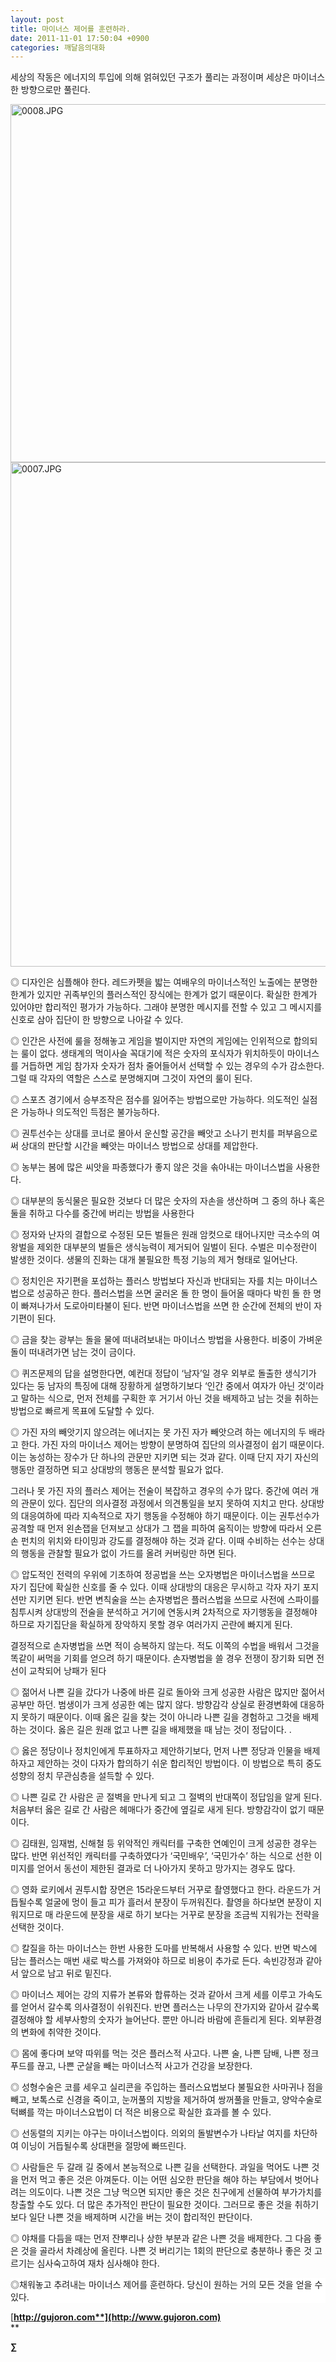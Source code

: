 ```yaml
---
layout: post
title: 마이너스 제어를 훈련하라.
date: 2011-11-01 17:50:04 +0900
categories: 깨달음의대화
---
```

   
세상의 작동은 에너지의 투입에 의해 얽혀있던 구조가 풀리는 과정이며 세상은 마이너스 한 방향으로만 풀린다. 





 <img alt="0008.JPG" src="assets/attach/images/198/176/204/0008.JPG" width="508" height="573" /> <img alt="0007.JPG" src="assets/attach/images/198/176/204/0007.JPG" width="508" height="807" />





◎ 디자인은 심플해야 한다. 레드카펫을 밟는 여배우의 마이너스적인 노출에는 분명한 한계가 있지만 귀족부인의 플러스적인 장식에는 한계가 없기 때문이다. 확실한 한계가 있어야만 합리적인 평가가 가능하다. 그래야 분명한 메시지를 전할 수 있고 그 메시지를 신호로 삼아 집단이 한 방향으로 나아갈 수 있다. 

◎ 인간은 사전에 룰을 정해놓고 게임을 벌이지만 자연의 게임에는 인위적으로 합의되는 룰이 없다. 생태계의 먹이사슬 꼭대기에 적은 숫자의 포식자가 위치하듯이 마이너스를 거듭하면 게임 참가자 숫자가 점차 줄어들어서 선택할 수 있는 경우의 수가 감소한다. 그럴 때 각자의 역할은 스스로 분명해지며 그것이 자연의 룰이 된다. 



◎ 스포츠 경기에서 승부조작은 점수를 잃어주는 방법으로만 가능하다. 의도적인 실점은 가능하나 의도적인 득점은 불가능하다. 

◎ 권투선수는 상대를 코너로 몰아서 운신할 공간을 빼앗고 소나기 펀치를 퍼부음으로써 상대의 판단할 시간을 빼앗는 마이너스 방법으로 상대를 제압한다. 

◎ 농부는 봄에 많은 씨앗을 파종했다가 좋지 않은 것을 솎아내는 마이너스법을 사용한다. 

◎ 대부분의 동식물은 필요한 것보다 더 많은 숫자의 자손을 생산하며 그 중의 하나 혹은 둘을 취하고 다수를 중간에 버리는 방법을 사용한다 

◎ 정자와 난자의 결합으로 수정된 모든 벌들은 원래 암컷으로 태어나지만 극소수의 여왕벌을 제외한 대부분의 벌들은 생식능력이 제거되어 일벌이 된다. 수벌은 미수정란이 발생한 것이다. 생물의 진화는 대개 불필요한 특정 기능의 제거 형태로 일어난다. 

◎ 정치인은 자기편을 포섭하는 플러스 방법보다 자신과 반대되는 자를 치는 마이너스 법으로 성공하곤 한다. 플러스법을 쓰면 굴러온 돌 한 명이 들어올 때마다 박힌 돌 한 명이 빠져나가서 도로아미타불이 된다. 반면 마이너스법을 쓰면 한 순간에 전체의 반이 자기편이 된다. 

◎ 금을 찾는 광부는 돌을 물에 떠내려보내는 마이너스 방법을 사용한다. 비중이 가벼운 돌이 떠내려가면 남는 것이 금이다. 

◎ 퀴즈문제의 답을 설명한다면, 예컨대 정답이 ‘남자’일 경우 외부로 돌출한 생식기가 있다는 둥 남자의 특징에 대해 장황하게 설명하기보다 ‘인간 중에서 여자가 아닌 것’이라고 말하는 식으로, 먼저 전체를 구획한 후 거기서 아닌 것을 배제하고 남는 것을 취하는 방법으로 빠르게 목표에 도달할 수 있다. 

◎ 가진 자의 빼앗기지 않으려는 에너지는 못 가진 자가 빼앗으려 하는 에너지의 두 배라고 한다. 가진 자의 마이너스 제어는 방향이 분명하여 집단의 의사결정이 쉽기 때문이다. 이는 농성하는 장수가 단 하나의 관문만 지키면 되는 것과 같다. 이때 단지 자기 자신의 행동만 결정하면 되고 상대방의 행동은 분석할 필요가 없다. 

그러나 못 가진 자의 플러스 제어는 전술이 복잡하고 경우의 수가 많다. 중간에 여러 개의 관문이 있다. 집단의 의사결정 과정에서 의견통일을 보지 못하여 지치고 만다. 상대방의 대응여하에 따라 지속적으로 자기 행동을 수정해야 하기 때문이다. 이는 권투선수가 공격할 때 먼저 왼손잽을 던져보고 상대가 그 잽을 피하여 움직이는 방향에 따라서 오른손 펀치의 위치와 타이밍과 강도를 결정해야 하는 것과 같다. 이때 수비하는 선수는 상대의 행동을 관찰할 필요가 없이 가드를 올려 커버링만 하면 된다. 



◎ 압도적인 전력의 우위에 기초하여 정공법을 쓰는 오자병법은 마이너스법을 쓰므로 자기 집단에 확실한 신호를 줄 수 있다. 이때 상대방의 대응은 무시하고 각자 자기 포지션만 지키면 된다. 반면 변칙술을 쓰는 손자병법은 플러스법을 쓰므로 사전에 스파이를 침투시켜 상대방의 전술을 분석하고 거기에 연동시켜 2차적으로 자기행동을 결정해야 하므로 자기집단을 확실하게 장악하지 못할 경우 여러가지 곤란에 빠지게 된다. 



결정적으로 손자병법을 쓰면 적이 승복하지 않는다. 적도 이쪽의 수법을 배워서 그것을 똑같이 써먹을 기회를 얻으려 하기 때문이다. 손자병법을 쓸 경우 전쟁이 장기화 되면 전선이 교착되어 낭패가 된다 

◎ 젊어서 나쁜 길을 갔다가 나중에 바른 길로 돌아와 크게 성공한 사람은 많지만 젊어서 공부만 하던. 범생이가 크게 성공한 예는 많지 않다. 방향감각 상실로 환경변화에 대응하지 못하기 때문이다. 이때 옳은 길을 찾는 것이 아니라 나쁜 길을 경험하고 그것을 배제하는 것이다. 옳은 길은 원래 없고 나쁜 길을 배제했을 때 남는 것이 정답이다. . 

◎ 옳은 정당이나 정치인에게 투표하자고 제안하기보다, 먼저 나쁜 정당과 인물을 배제하자고 제안하는 것이 다자가 합의하기 쉬운 합리적인 방법이다. 이 방법으로 특히 중도성향의 정치 무관심층을 설득할 수 있다. 

◎ 나쁜 길로 간 사람은 곧 절벽을 만나게 되고 그 절벽의 반대쪽이 정답임을 알게 된다. 처음부터 옳은 길로 간 사람은 헤매다가 중간에 옆길로 새게 된다. 방향감각이 없기 때문이다. 

◎ 김태원, 임재범, 신해철 등 위악적인 캐릭터를 구축한 연예인이 크게 성공한 경우는 많다. 반면 위선적인 캐릭터를 구축하였다가 ‘국민배우’, ‘국민가수’ 하는 식으로 선한 이미지를 얻어서 동선이 제한된 결과로 더 나아가지 못하고 망가지는 경우도 많다. 

◎ 영화 로키에서 권투시합 장면은 15라운드부터 거꾸로 촬영했다고 한다. 라운드가 거듭될수록 얼굴에 멍이 들고 피가 흘러서 분장이 두꺼워진다. 촬영을 하다보면 분장이 지워지므로 매 라운드에 분장을 새로 하기 보다는 거꾸로 분장을 조금씩 지워가는 전략을 선택한 것이다. 

◎ 칼질을 하는 마이너스는 한번 사용한 도마를 반복해서 사용할 수 있다. 반면 박스에 담는 플러스는 매번 새로 박스를 가져와야 하므로 비용이 추가로 든다. 속빈강정과 같아서 앞으로 남고 뒤로 밑진다. 

◎ 마이너스 제어는 강의 지류가 본류와 합류하는 것과 같아서 크게 세를 이루고 가속도를 얻어서 갈수록 의사결정이 쉬워진다. 반면 플러스는 나무의 잔가지와 같아서 갈수록 결정해야 할 세부사항의 숫자가 늘어난다. 뿐만 아니라 바람에 흔들리게 된다. 외부환경의 변화에 취약한 것이다. 

◎ 몸에 좋다며 보약 따위를 먹는 것은 플러스적 사고다. 나쁜 술, 나쁜 담배, 나쁜 정크푸드를 끊고, 나쁜 군살을 빼는 마이너스적 사고가 건강을 보장한다. 

◎ 성형수술은 코를 세우고 실리콘을 주입하는 플러스요법보다 불필요한 사마귀나 점을 빼고, 보톡스로 신경을 죽이고, 눈꺼풀의 지방을 제거하여 쌍꺼풀을 만들고, 양악수술로 턱뼈를 깍는 마이너스요법이 더 적은 비용으로 확실한 효과를 볼 수 있다. 

◎ 선동렬의 지키는 야구는 마이너스법이다. 의외의 돌발변수가 나타날 여지를 차단하여 이닝이 거듭될수록 상대편을 절망에 빠뜨린다. 

◎ 사람들은 두 갈래 길 중에서 본능적으로 나쁜 길을 선택한다. 과일을 먹어도 나쁜 것을 먼저 먹고 좋은 것은 아껴둔다. 이는 어떤 심오한 판단을 해야 하는 부담에서 벗어나려는 의도이다. 나쁜 것은 그냥 먹으면 되지만 좋은 것은 친구에게 선물하여 부가가치를 창출할 수도 있다. 더 많은 추가적인 판단이 필요한 것이다. 그러므로 좋은 것을 취하기 보다 일단 나쁜 것을 배제하며 시간을 버는 것이 합리적인 판단이다. 

◎ 야채를 다듬을 때는 먼저 잔뿌리나 상한 부분과 같은 나쁜 것을 배제한다. 그 다음 좋은 것을 골라서 차례상에 올린다. 나쁜 것 버리기는 1회의 판단으로 충분하나 좋은 것 고르기는 심사숙고하여 재차 심사해야 한다. 



<p style="BACKGROUND: #ffffff; mso-pagination: none; mso-padding-alt: 0pt 0pt 0pt 0pt" class="0">
  ◎채워놓고 추려내는 마이너스 제어를 훈련하다. 당신이 원하는 거의 모든 것을 얻을 수 있다.
</p>



[**http://gujoron.com**](http://www.gujoron.com)**  
** 

**∑**
